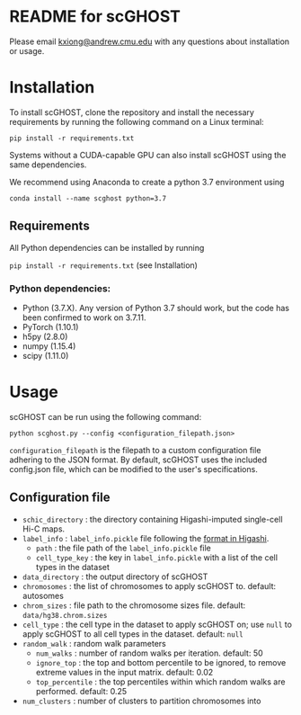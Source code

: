# README for scGHOST
Please email kxiong@andrew.cmu.edu with any questions about installation or usage.

# Installation

To install scGHOST, clone the repository and install the necessary requirements by running the following command on a Linux terminal:

`pip install -r requirements.txt`

Systems without a CUDA-capable GPU can also install scGHOST using the same dependencies.

We recommend using Anaconda to create a python 3.7 environment using

`conda install --name scghost python=3.7`

## Requirements

All Python dependencies can be installed by running

`pip install -r requirements.txt` (see Installation)

### Python dependencies:

* Python (3.7.X). Any version of Python 3.7 should work, but the code has been confirmed to work on 3.7.11.
* PyTorch (1.10.1)
* h5py (2.8.0)
* numpy (1.15.4)
* scipy (1.11.0)

# Usage

scGHOST can be run using the following command:

`python scghost.py --config <configuration_filepath.json>`

`configuration_filepath` is the filepath to a custom configuration file adhering to the JSON format. By default, scGHOST uses the included config.json file, which can be modified to the user's specifications.

## Configuration file

- `schic_directory` : the directory containing Higashi-imputed single-cell Hi-C maps.
- `label_info` : `label_info.pickle` file following the [format in Higashi](https://github.com/ma-compbio/Higashi/wiki/Input-Files).
  - `path` : the file path of the `label_info.pickle` file
  - `cell_type_key` : the key in `label_info.pickle` with a list of the cell types in the dataset
- `data_directory` : the output directory of scGHOST
- `chromosomes` : the list of chromosomes to apply scGHOST to. default: autosomes
- `chrom_sizes` : file path to the chromosome sizes file. default: `data/hg38.chrom.sizes`
- `cell_type` : the cell type in the dataset to apply scGHOST on; use `null` to apply scGHOST to all cell types in the dataset. default: `null`
- `random_walk` : random walk parameters
  - `num_walks` : number of random walks per iteration. default: 50
  - `ignore_top` : the top and bottom percentile to be ignored, to remove extreme values in the input matrix. default: 0.02
  - `top_percentile` : the top percentiles within which random walks are performed. default: 0.25
- `num_clusters` : number of clusters to partition chromosomes into